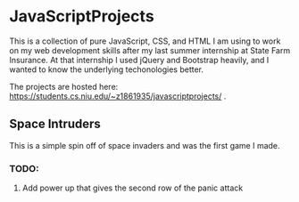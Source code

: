 # JavaScriptProjects

This is a collection of pure JavaScript, CSS, and HTML I am using to work on my web development skills after my last summer internship at State Farm Insurance. At that internship I used jQuery and Bootstrap heavily, and I wanted to know the underlying techonologies better.

The projects are hosted here: https://students.cs.niu.edu/~z1861935/javascriptprojects/ .

## Space Intruders

This is a simple spin off of space invaders and was the first game I made.

### TODO:

1. Add power up that gives the second row of the panic attack
